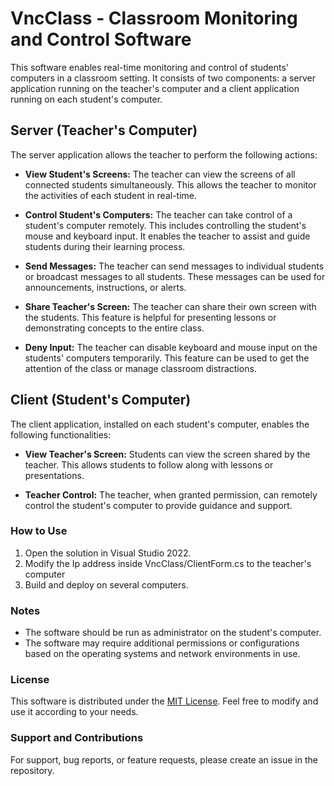 # VncClass - Classroom Monitoring and Control Software

This software enables real-time monitoring and control of students' computers in a classroom setting. It consists of two components: a server application running on the teacher's computer and a client application running on each student's computer.

## Server (Teacher's Computer)

The server application allows the teacher to perform the following actions:

-   **View Student's Screens:** The teacher can view the screens of all connected students simultaneously. This allows the teacher to monitor the activities of each student in real-time.

-   **Control Student's Computers:** The teacher can take control of a student's computer remotely. This includes controlling the student's mouse and keyboard input. It enables the teacher to assist and guide students during their learning process.

-   **Send Messages:** The teacher can send messages to individual students or broadcast messages to all students. These messages can be used for announcements, instructions, or alerts.

-   **Share Teacher's Screen:** The teacher can share their own screen with the students. This feature is helpful for presenting lessons or demonstrating concepts to the entire class.

-   **Deny Input:** The teacher can disable keyboard and mouse input on the students' computers temporarily. This feature can be used to get the attention of the class or manage classroom distractions.

## Client (Student's Computer)

The client application, installed on each student's computer, enables the following functionalities:

-   **View Teacher's Screen:** Students can view the screen shared by the teacher. This allows students to follow along with lessons or presentations.

-   **Teacher Control:** The teacher, when granted permission, can remotely control the student's computer to provide guidance and support.

### How to Use

1. Open the solution in Visual Studio 2022.
2. Modify the Ip address inside VncClass/ClientForm.cs to the teacher's computer
3. Build and deploy on several computers.

### Notes

-   The software should be run as administrator on the student's computer.
-   The software may require additional permissions or configurations based on the operating systems and network environments in use.

### License

This software is distributed under the [MIT License](LICENSE.txt). Feel free to modify and use it according to your needs.

### Support and Contributions

For support, bug reports, or feature requests, please create an issue in the repository.
